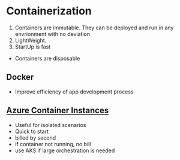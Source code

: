 # Containerization

1) Containers are immutable.  They can be deployed and run in any envrionment with no deviation
2) LightWeight.
3) StartUp is fast

- Containers are disposable

## Docker

- Improve efficiency of app development process

## [Azure Container Instances](https://github.com/Mykrowave/azure-architect-playbook/blob/master/containerization/azure-container-instances/readme.md)
- Useful for isolated scenarios
- Quick to start
- billed by second
- if container not running, no bill
- use AKS if large orchestration is needed


